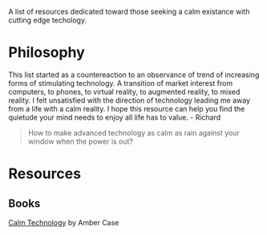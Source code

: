 A list of resources dedicated toward those seeking a calm existance with cutting edge techology.

# Philosophy

This list started as a countereaction to an observance of trend of increasing forms of stimulating technology.  A transition of market interest from computers, to phones, to virtual reality, to augmented reality, to mixed reality.  I felt unsatisfied with the direction of technology leading me away from a life with a calm reality.  I hope this resource can help you find the quietude your mind needs to enjoy all life has to value. - Richard

> How to make advanced technology as calm as rain against your window when the power is out?

# Resources

## Books

[Calm Technology](https://www.amazon.com/Calm-Technology-Principles-Patterns-Non-Intrusive/dp/1491925884) by Amber Case
